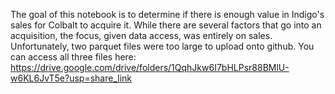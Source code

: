 The goal of this notebook is to determine if there is enough value in Indigo's sales for Colbalt to acquire it.
While there are several factors that go into an acquisition, the focus, given data access, was entirely on sales. 
Unfortunately, two parquet files were too large to upload onto github. You can access all three files here: 
https://drive.google.com/drive/folders/1QqhJkw6I7bHLPsr88BMlU-w6KL6JvT5e?usp=share_link
